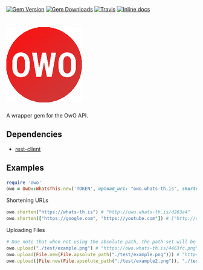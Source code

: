 [![Gem Version](https://img.shields.io/gem/v/owo.svg)]()
[![Gem Downloads](https://img.shields.io/gem/dt/owo.svg)]() [![Travis](https://img.shields.io/travis/SnazzyPine25/owo.rb/master.svg)]()
[![Inline docs](http://inch-ci.org/github/SnazzyPine25/owo.rb.svg?branch=master&style=shields)](http://inch-ci.org/github/SnazzyPine25/owo.rb)
# ![OwO](https://github.com/SnazzyPine25/owo.rb/raw/master/test/example2.png)
A wrapper gem for the OwO API.

## Dependencies
* [rest-client](https://github.com/rest-client/rest-client)

## Examples
```ruby
require 'owo'
owo = OwO::WhatsThis.new('TOKEN', upload_url: "owo.whats-th.is", shorten_url: "uwu.whats-th.is")
```
Shortening URLs
```ruby
owo.shorten("https://whats-th.is") # "http://uwu.whats-th.is/d263a4"
owo.shorten(["https://google.com", "https://youtube.com"]) # ["http://uwu.whats-th.is/13xd1", "http://uwu.whats-th.is/cqwec"]
```
Uploading Files
```ruby
# Due note that when not using the absolute path, the path set will be where the process started, NOT where the ruby gem path.
owo.upload("./test/example.png") # "https://owo.whats-th.is/4463fc.png"
owo.upload(File.new(File.apsolute_path("./test/example.png"))) # "https://owo.whats-th.is/aa1nsa.png"
owo.upload([File.new(File.apsolute_path("./test/example2.png")), "./test/example2.png"]) # ["http://owo.whats-th.is/n1nsua.png", "http://owo.whats-th.is/nd91ka.png"]
```
